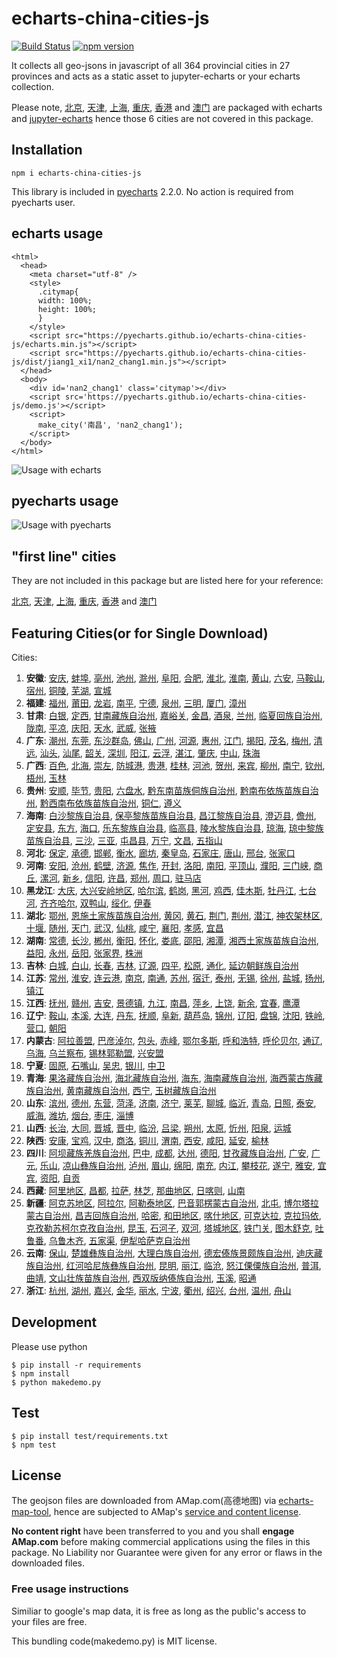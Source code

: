 # echarts-china-cities-js

[![Build Status](https://travis-ci.org/pyecharts/echarts-china-cities-js.svg?branch=master)](https://travis-ci.org/pyecharts/echarts-china-cities-js) [![npm version](https://badge.fury.io/js/echarts-china-cities-js.svg)](https://badge.fury.io/js/echarts-china-cities-js)

It collects all geo-jsons in javascript of all 364 provincial cities
in 27 provinces and acts as a static asset to jupyter-echarts or your
echarts collection.

Please note, [北京](https://pyecharts.github.io/jupyter-echarts/echarts/beijing.js), [天津](https://pyecharts.github.io/jupyter-echarts/echarts/tianjin.js), [上海](https://pyecharts.github.io/jupyter-echarts/echarts/shanghai.js), [重庆](https://pyecharts.github.io/jupyter-echarts/echarts/chongqing.js), [香港](https://pyecharts.github.io/jupyter-echarts/echarts/xianggang.js) and [澳门](https://pyecharts.github.io/jupyter-echarts/echarts/aomen.js) are packaged with echarts and [jupyter-echarts](https://pyecharts.github.io/jupyter-echarts/preview.html) hence those 6 cities are not covered in this package.

## Installation

```
npm i echarts-china-cities-js
```

This library is included in [pyecharts](https://github.com/chenjiandongx/pyecharts) 2.2.0. No action is required from pyecharts user.

## echarts usage

```
<html>
  <head>
    <meta charset="utf-8" />
	<style>
	  .citymap{
	  width: 100%;
	  height: 100%;
	  }
	</style>
  	<script src="https://pyecharts.github.io/echarts-china-cities-js/echarts.min.js"></script>
	<script src="https://pyecharts.github.io/echarts-china-cities-js/dist/jiang1_xi1/nan2_chang1.min.js"></script>
  </head>
  <body>
	<div id='nan2_chang1' class='citymap'></div>
	<script src='https://pyecharts.github.io/echarts-china-cities-js/demo.js'></script>
	<script>
	  make_city('南昌', 'nan2_chang1');
	</script>
  </body>
</html>
```

![Usage with echarts](https://pyecharts.github.io/echarts-china-cities-js/nanchang.png)

## pyecharts usage

![Usage with pyecharts](https://user-images.githubusercontent.com/4280312/29755070-9bc9ae70-8b89-11e7-9bf2-bec09cb5f1a1.png)

## "first line" cities

They are not included in this package but are listed here for your reference:

[北京](https://pyecharts.github.io/jupyter-echarts/echarts/beijing.js), [天津](https://pyecharts.github.io/jupyter-echarts/echarts/tianjin.js), [上海](https://pyecharts.github.io/jupyter-echarts/echarts/shanghai.js), [重庆](https://pyecharts.github.io/jupyter-echarts/echarts/chongqing.js), [香港](https://pyecharts.github.io/jupyter-echarts/echarts/xianggang.js) and [澳门](https://pyecharts.github.io/jupyter-echarts/echarts/aomen.js)


## Featuring Cities(or for Single Download)

Cities:
1. **安徽**:
[安庆](https://pyecharts.github.io/echarts-china-cities-js/dist/an1_hui1_an1_qing4.js), [蚌埠](https://pyecharts.github.io/echarts-china-cities-js/dist/an1_hui1_bang4_bu4.js), [亳州](https://pyecharts.github.io/echarts-china-cities-js/dist/an1_hui1_bo2_zhou1.js), [池州](https://pyecharts.github.io/echarts-china-cities-js/dist/an1_hui1_chi2_zhou1.js), [滁州](https://pyecharts.github.io/echarts-china-cities-js/dist/an1_hui1_chu2_zhou1.js), [阜阳](https://pyecharts.github.io/echarts-china-cities-js/dist/an1_hui1_fu4_yang2.js), [合肥](https://pyecharts.github.io/echarts-china-cities-js/dist/an1_hui1_he2_fei2.js), [淮北](https://pyecharts.github.io/echarts-china-cities-js/dist/an1_hui1_huai2_bei3.js), [淮南](https://pyecharts.github.io/echarts-china-cities-js/dist/an1_hui1_huai2_nan2.js), [黄山](https://pyecharts.github.io/echarts-china-cities-js/dist/an1_hui1_huang2_shan1.js), [六安](https://pyecharts.github.io/echarts-china-cities-js/dist/an1_hui1_liu4_an1.js), [马鞍山](https://pyecharts.github.io/echarts-china-cities-js/dist/an1_hui1_ma3_an1_shan1.js), [宿州](https://pyecharts.github.io/echarts-china-cities-js/dist/an1_hui1_su4_zhou1.js), [铜陵](https://pyecharts.github.io/echarts-china-cities-js/dist/an1_hui1_tong2_ling2.js), [芜湖](https://pyecharts.github.io/echarts-china-cities-js/dist/an1_hui1_wu2_hu2.js), [宣城](https://pyecharts.github.io/echarts-china-cities-js/dist/an1_hui1_xuan1_cheng2.js)
2. **福建**:
[福州](https://pyecharts.github.io/echarts-china-cities-js/dist/fu2_jian4_fu2_zhou1.js), [莆田](https://pyecharts.github.io/echarts-china-cities-js/dist/fu2_jian4_fu3_tian2.js), [龙岩](https://pyecharts.github.io/echarts-china-cities-js/dist/fu2_jian4_long2_yan2.js), [南平](https://pyecharts.github.io/echarts-china-cities-js/dist/fu2_jian4_nan2_ping2.js), [宁德](https://pyecharts.github.io/echarts-china-cities-js/dist/fu2_jian4_ning2_de2.js), [泉州](https://pyecharts.github.io/echarts-china-cities-js/dist/fu2_jian4_quan2_zhou1.js), [三明](https://pyecharts.github.io/echarts-china-cities-js/dist/fu2_jian4_san1_ming2.js), [厦门](https://pyecharts.github.io/echarts-china-cities-js/dist/fu2_jian4_sha4_men2.js), [漳州](https://pyecharts.github.io/echarts-china-cities-js/dist/fu2_jian4_zhang1_zhou1.js)
3. **甘肃**:
[白银](https://pyecharts.github.io/echarts-china-cities-js/dist/gan1_su4_bai2_yin2.js), [定西](https://pyecharts.github.io/echarts-china-cities-js/dist/gan1_su4_ding4_xi1.js), [甘南藏族自治州](https://pyecharts.github.io/echarts-china-cities-js/dist/gan1_su4_gan1_nan2_cang2_zu2_zi4_zhi4_zhou1.js), [嘉峪关](https://pyecharts.github.io/echarts-china-cities-js/dist/gan1_su4_jia1_yu4_guan1.js), [金昌](https://pyecharts.github.io/echarts-china-cities-js/dist/gan1_su4_jin1_chang1.js), [酒泉](https://pyecharts.github.io/echarts-china-cities-js/dist/gan1_su4_jiu3_quan2.js), [兰州](https://pyecharts.github.io/echarts-china-cities-js/dist/gan1_su4_lan2_zhou1.js), [临夏回族自治州](https://pyecharts.github.io/echarts-china-cities-js/dist/gan1_su4_lin2_xia4_hui2_zu2_zi4_zhi4_zhou1.js), [陇南](https://pyecharts.github.io/echarts-china-cities-js/dist/gan1_su4_long3_nan2.js), [平凉](https://pyecharts.github.io/echarts-china-cities-js/dist/gan1_su4_ping2_liang2.js), [庆阳](https://pyecharts.github.io/echarts-china-cities-js/dist/gan1_su4_qing4_yang2.js), [天水](https://pyecharts.github.io/echarts-china-cities-js/dist/gan1_su4_tian1_shui3.js), [武威](https://pyecharts.github.io/echarts-china-cities-js/dist/gan1_su4_wu3_wei1.js), [张掖](https://pyecharts.github.io/echarts-china-cities-js/dist/gan1_su4_zhang1_ye4.js)
4. **广东**:
[潮州](https://pyecharts.github.io/echarts-china-cities-js/dist/guang3_dong1_chao2_zhou1.js), [东莞](https://pyecharts.github.io/echarts-china-cities-js/dist/guang3_dong1_dong1_guan1.js), [东沙群岛](https://pyecharts.github.io/echarts-china-cities-js/dist/guang3_dong1_dong1_sha1_qun2_dao3.js), [佛山](https://pyecharts.github.io/echarts-china-cities-js/dist/guang3_dong1_fo2_shan1.js), [广州](https://pyecharts.github.io/echarts-china-cities-js/dist/guang3_dong1_guang3_zhou1.js), [河源](https://pyecharts.github.io/echarts-china-cities-js/dist/guang3_dong1_he2_yuan2.js), [惠州](https://pyecharts.github.io/echarts-china-cities-js/dist/guang3_dong1_hui4_zhou1.js), [江门](https://pyecharts.github.io/echarts-china-cities-js/dist/guang3_dong1_jiang1_men2.js), [揭阳](https://pyecharts.github.io/echarts-china-cities-js/dist/guang3_dong1_jie1_yang2.js), [茂名](https://pyecharts.github.io/echarts-china-cities-js/dist/guang3_dong1_mao4_ming2.js), [梅州](https://pyecharts.github.io/echarts-china-cities-js/dist/guang3_dong1_mei2_zhou1.js), [清远](https://pyecharts.github.io/echarts-china-cities-js/dist/guang3_dong1_qing1_yuan3.js), [汕头](https://pyecharts.github.io/echarts-china-cities-js/dist/guang3_dong1_shan4_tou2.js), [汕尾](https://pyecharts.github.io/echarts-china-cities-js/dist/guang3_dong1_shan4_wei3.js), [韶关](https://pyecharts.github.io/echarts-china-cities-js/dist/guang3_dong1_shao2_guan1.js), [深圳](https://pyecharts.github.io/echarts-china-cities-js/dist/guang3_dong1_shen1_zhen4.js), [阳江](https://pyecharts.github.io/echarts-china-cities-js/dist/guang3_dong1_yang2_jiang1.js), [云浮](https://pyecharts.github.io/echarts-china-cities-js/dist/guang3_dong1_yun2_fu2.js), [湛江](https://pyecharts.github.io/echarts-china-cities-js/dist/guang3_dong1_zhan4_jiang1.js), [肇庆](https://pyecharts.github.io/echarts-china-cities-js/dist/guang3_dong1_zhao4_qing4.js), [中山](https://pyecharts.github.io/echarts-china-cities-js/dist/guang3_dong1_zhong1_shan1.js), [珠海](https://pyecharts.github.io/echarts-china-cities-js/dist/guang3_dong1_zhu1_hai3.js)
5. **广西**:
[百色](https://pyecharts.github.io/echarts-china-cities-js/dist/guang3_xi1_bai3_se4.js), [北海](https://pyecharts.github.io/echarts-china-cities-js/dist/guang3_xi1_bei3_hai3.js), [崇左](https://pyecharts.github.io/echarts-china-cities-js/dist/guang3_xi1_chong2_zuo3.js), [防城港](https://pyecharts.github.io/echarts-china-cities-js/dist/guang3_xi1_fang2_cheng2_gang3.js), [贵港](https://pyecharts.github.io/echarts-china-cities-js/dist/guang3_xi1_gui4_gang3.js), [桂林](https://pyecharts.github.io/echarts-china-cities-js/dist/guang3_xi1_gui4_lin2.js), [河池](https://pyecharts.github.io/echarts-china-cities-js/dist/guang3_xi1_he2_chi2.js), [贺州](https://pyecharts.github.io/echarts-china-cities-js/dist/guang3_xi1_he4_zhou1.js), [来宾](https://pyecharts.github.io/echarts-china-cities-js/dist/guang3_xi1_lai2_bin1.js), [柳州](https://pyecharts.github.io/echarts-china-cities-js/dist/guang3_xi1_liu3_zhou1.js), [南宁](https://pyecharts.github.io/echarts-china-cities-js/dist/guang3_xi1_nan2_ning2.js), [钦州](https://pyecharts.github.io/echarts-china-cities-js/dist/guang3_xi1_qin1_zhou1.js), [梧州](https://pyecharts.github.io/echarts-china-cities-js/dist/guang3_xi1_wu2_zhou1.js), [玉林](https://pyecharts.github.io/echarts-china-cities-js/dist/guang3_xi1_yu4_lin2.js)
6. **贵州**:
[安顺](https://pyecharts.github.io/echarts-china-cities-js/dist/gui4_zhou1_an1_shun4.js), [毕节](https://pyecharts.github.io/echarts-china-cities-js/dist/gui4_zhou1_bi4_jie2.js), [贵阳](https://pyecharts.github.io/echarts-china-cities-js/dist/gui4_zhou1_gui4_yang2.js), [六盘水](https://pyecharts.github.io/echarts-china-cities-js/dist/gui4_zhou1_liu4_pan2_shui3.js), [黔东南苗族侗族自治州](https://pyecharts.github.io/echarts-china-cities-js/dist/gui4_zhou1_qian2_dong1_nan2_miao2_zu2_tong1_zu2_zi4_zhi4_zhou1.js), [黔南布依族苗族自治州](https://pyecharts.github.io/echarts-china-cities-js/dist/gui4_zhou1_qian2_nan2_bu4_yi1_zu2_miao2_zu2_zi4_zhi4_zhou1.js), [黔西南布依族苗族自治州](https://pyecharts.github.io/echarts-china-cities-js/dist/gui4_zhou1_qian2_xi1_nan2_bu4_yi1_zu2_miao2_zu2_zi4_zhi4_zhou1.js), [铜仁](https://pyecharts.github.io/echarts-china-cities-js/dist/gui4_zhou1_tong2_ren2.js), [遵义](https://pyecharts.github.io/echarts-china-cities-js/dist/gui4_zhou1_zun1_yi4.js)
7. **海南**:
[白沙黎族自治县](https://pyecharts.github.io/echarts-china-cities-js/dist/hai3_nan2_bai2_sha1_li2_zu2_zi4_zhi4_xian4.js), [保亭黎族苗族自治县](https://pyecharts.github.io/echarts-china-cities-js/dist/hai3_nan2_bao3_ting2_li2_zu2_miao2_zu2_zi4_zhi4_xian4.js), [昌江黎族自治县](https://pyecharts.github.io/echarts-china-cities-js/dist/hai3_nan2_chang1_jiang1_li2_zu2_zi4_zhi4_xian4.js), [澄迈县](https://pyecharts.github.io/echarts-china-cities-js/dist/hai3_nan2_cheng2_mai4_xian4.js), [儋州](https://pyecharts.github.io/echarts-china-cities-js/dist/hai3_nan2_dan1_zhou1.js), [定安县](https://pyecharts.github.io/echarts-china-cities-js/dist/hai3_nan2_ding4_an1_xian4.js), [东方](https://pyecharts.github.io/echarts-china-cities-js/dist/hai3_nan2_dong1_fang1.js), [海口](https://pyecharts.github.io/echarts-china-cities-js/dist/hai3_nan2_hai3_kou3.js), [乐东黎族自治县](https://pyecharts.github.io/echarts-china-cities-js/dist/hai3_nan2_le4_dong1_li2_zu2_zi4_zhi4_xian4.js), [临高县](https://pyecharts.github.io/echarts-china-cities-js/dist/hai3_nan2_lin2_gao1_xian4.js), [陵水黎族自治县](https://pyecharts.github.io/echarts-china-cities-js/dist/hai3_nan2_ling2_shui3_li2_zu2_zi4_zhi4_xian4.js), [琼海](https://pyecharts.github.io/echarts-china-cities-js/dist/hai3_nan2_qiong2_hai3.js), [琼中黎族苗族自治县](https://pyecharts.github.io/echarts-china-cities-js/dist/hai3_nan2_qiong2_zhong1_li2_zu2_miao2_zu2_zi4_zhi4_xian4.js), [三沙](https://pyecharts.github.io/echarts-china-cities-js/dist/hai3_nan2_san1_sha1.js), [三亚](https://pyecharts.github.io/echarts-china-cities-js/dist/hai3_nan2_san1_ya4.js), [屯昌县](https://pyecharts.github.io/echarts-china-cities-js/dist/hai3_nan2_tun2_chang1_xian4.js), [万宁](https://pyecharts.github.io/echarts-china-cities-js/dist/hai3_nan2_wan4_ning2.js), [文昌](https://pyecharts.github.io/echarts-china-cities-js/dist/hai3_nan2_wen2_chang1.js), [五指山](https://pyecharts.github.io/echarts-china-cities-js/dist/hai3_nan2_wu3_zhi3_shan1.js)
8. **河北**:
[保定](https://pyecharts.github.io/echarts-china-cities-js/dist/he2_bei3_bao3_ding4.js), [承德](https://pyecharts.github.io/echarts-china-cities-js/dist/he2_bei3_cheng2_de2.js), [邯郸](https://pyecharts.github.io/echarts-china-cities-js/dist/he2_bei3_han2_dan1.js), [衡水](https://pyecharts.github.io/echarts-china-cities-js/dist/he2_bei3_heng2_shui3.js), [廊坊](https://pyecharts.github.io/echarts-china-cities-js/dist/he2_bei3_lang2_fang1.js), [秦皇岛](https://pyecharts.github.io/echarts-china-cities-js/dist/he2_bei3_qin2_huang2_dao3.js), [石家庄](https://pyecharts.github.io/echarts-china-cities-js/dist/he2_bei3_shi2_jia1_zhuang1.js), [唐山](https://pyecharts.github.io/echarts-china-cities-js/dist/he2_bei3_tang2_shan1.js), [邢台](https://pyecharts.github.io/echarts-china-cities-js/dist/he2_bei3_xing2_tai2.js), [张家口](https://pyecharts.github.io/echarts-china-cities-js/dist/he2_bei3_zhang1_jia1_kou3.js)
9. **河南**:
[安阳](https://pyecharts.github.io/echarts-china-cities-js/dist/he2_nan2_an1_yang2.js), [沧州](https://pyecharts.github.io/echarts-china-cities-js/dist/he2_nan2_cang1_zhou1.js), [鹤壁](https://pyecharts.github.io/echarts-china-cities-js/dist/he2_nan2_he4_bi4.js), [济源](https://pyecharts.github.io/echarts-china-cities-js/dist/he2_nan2_ji4_yuan2.js), [焦作](https://pyecharts.github.io/echarts-china-cities-js/dist/he2_nan2_jiao1_zuo4.js), [开封](https://pyecharts.github.io/echarts-china-cities-js/dist/he2_nan2_kai1_feng1.js), [洛阳](https://pyecharts.github.io/echarts-china-cities-js/dist/he2_nan2_luo4_yang2.js), [南阳](https://pyecharts.github.io/echarts-china-cities-js/dist/he2_nan2_nan2_yang2.js), [平顶山](https://pyecharts.github.io/echarts-china-cities-js/dist/he2_nan2_ping2_ding3_shan1.js), [濮阳](https://pyecharts.github.io/echarts-china-cities-js/dist/he2_nan2_pu2_yang2.js), [三门峡](https://pyecharts.github.io/echarts-china-cities-js/dist/he2_nan2_san1_men2_xia2.js), [商丘](https://pyecharts.github.io/echarts-china-cities-js/dist/he2_nan2_shang1_qiu1.js), [漯河](https://pyecharts.github.io/echarts-china-cities-js/dist/he2_nan2_ta4_he2.js), [新乡](https://pyecharts.github.io/echarts-china-cities-js/dist/he2_nan2_xin1_xiang1.js), [信阳](https://pyecharts.github.io/echarts-china-cities-js/dist/he2_nan2_xin4_yang2.js), [许昌](https://pyecharts.github.io/echarts-china-cities-js/dist/he2_nan2_xu3_chang1.js), [郑州](https://pyecharts.github.io/echarts-china-cities-js/dist/he2_nan2_zheng4_zhou1.js), [周口](https://pyecharts.github.io/echarts-china-cities-js/dist/he2_nan2_zhou1_kou3.js), [驻马店](https://pyecharts.github.io/echarts-china-cities-js/dist/he2_nan2_zhu4_ma3_dian4.js)
10. **黑龙江**:
[大庆](https://pyecharts.github.io/echarts-china-cities-js/dist/hei1_long2_jiang1_da4_qing4.js), [大兴安岭地区](https://pyecharts.github.io/echarts-china-cities-js/dist/hei1_long2_jiang1_da4_xing1_an1_ling2_di4_qu1.js), [哈尔滨](https://pyecharts.github.io/echarts-china-cities-js/dist/hei1_long2_jiang1_ha1_er3_bin1.js), [鹤岗](https://pyecharts.github.io/echarts-china-cities-js/dist/hei1_long2_jiang1_he4_gang3.js), [黑河](https://pyecharts.github.io/echarts-china-cities-js/dist/hei1_long2_jiang1_hei1_he2.js), [鸡西](https://pyecharts.github.io/echarts-china-cities-js/dist/hei1_long2_jiang1_ji1_xi1.js), [佳木斯](https://pyecharts.github.io/echarts-china-cities-js/dist/hei1_long2_jiang1_jia1_mu4_si1.js), [牡丹江](https://pyecharts.github.io/echarts-china-cities-js/dist/hei1_long2_jiang1_mu3_dan1_jiang1.js), [七台河](https://pyecharts.github.io/echarts-china-cities-js/dist/hei1_long2_jiang1_qi1_tai2_he2.js), [齐齐哈尔](https://pyecharts.github.io/echarts-china-cities-js/dist/hei1_long2_jiang1_qi2_qi2_ha1_er3.js), [双鸭山](https://pyecharts.github.io/echarts-china-cities-js/dist/hei1_long2_jiang1_shuang1_ya1_shan1.js), [绥化](https://pyecharts.github.io/echarts-china-cities-js/dist/hei1_long2_jiang1_sui1_hua4.js), [伊春](https://pyecharts.github.io/echarts-china-cities-js/dist/hei1_long2_jiang1_yi1_chun1.js)
11. **湖北**:
[鄂州](https://pyecharts.github.io/echarts-china-cities-js/dist/hu2_bei3_e4_zhou1.js), [恩施土家族苗族自治州](https://pyecharts.github.io/echarts-china-cities-js/dist/hu2_bei3_en1_shi1_tu3_jia1_zu2_miao2_zu2_zi4_zhi4_zhou1.js), [黄冈](https://pyecharts.github.io/echarts-china-cities-js/dist/hu2_bei3_huang2_gang1.js), [黄石](https://pyecharts.github.io/echarts-china-cities-js/dist/hu2_bei3_huang2_shi2.js), [荆门](https://pyecharts.github.io/echarts-china-cities-js/dist/hu2_bei3_jing1_men2.js), [荆州](https://pyecharts.github.io/echarts-china-cities-js/dist/hu2_bei3_jing1_zhou1.js), [潜江](https://pyecharts.github.io/echarts-china-cities-js/dist/hu2_bei3_qian2_jiang1.js), [神农架林区](https://pyecharts.github.io/echarts-china-cities-js/dist/hu2_bei3_shen2_nong2_jia4_lin2_qu1.js), [十堰](https://pyecharts.github.io/echarts-china-cities-js/dist/hu2_bei3_shi2_yan4.js), [随州](https://pyecharts.github.io/echarts-china-cities-js/dist/hu2_bei3_sui2_zhou1.js), [天门](https://pyecharts.github.io/echarts-china-cities-js/dist/hu2_bei3_tian1_men2.js), [武汉](https://pyecharts.github.io/echarts-china-cities-js/dist/hu2_bei3_wu3_han4.js), [仙桃](https://pyecharts.github.io/echarts-china-cities-js/dist/hu2_bei3_xian1_tao2.js), [咸宁](https://pyecharts.github.io/echarts-china-cities-js/dist/hu2_bei3_xian2_ning2.js), [襄阳](https://pyecharts.github.io/echarts-china-cities-js/dist/hu2_bei3_xiang1_yang2.js), [孝感](https://pyecharts.github.io/echarts-china-cities-js/dist/hu2_bei3_xiao4_gan3.js), [宜昌](https://pyecharts.github.io/echarts-china-cities-js/dist/hu2_bei3_yi2_chang1.js)
12. **湖南**:
[常德](https://pyecharts.github.io/echarts-china-cities-js/dist/hu2_nan2_chang2_de2.js), [长沙](https://pyecharts.github.io/echarts-china-cities-js/dist/hu2_nan2_chang2_sha1.js), [郴州](https://pyecharts.github.io/echarts-china-cities-js/dist/hu2_nan2_chen1_zhou1.js), [衡阳](https://pyecharts.github.io/echarts-china-cities-js/dist/hu2_nan2_heng2_yang2.js), [怀化](https://pyecharts.github.io/echarts-china-cities-js/dist/hu2_nan2_huai2_hua4.js), [娄底](https://pyecharts.github.io/echarts-china-cities-js/dist/hu2_nan2_lou2_di3.js), [邵阳](https://pyecharts.github.io/echarts-china-cities-js/dist/hu2_nan2_shao4_yang2.js), [湘潭](https://pyecharts.github.io/echarts-china-cities-js/dist/hu2_nan2_xiang1_tan2.js), [湘西土家族苗族自治州](https://pyecharts.github.io/echarts-china-cities-js/dist/hu2_nan2_xiang1_xi1_tu3_jia1_zu2_miao2_zu2_zi4_zhi4_zhou1.js), [益阳](https://pyecharts.github.io/echarts-china-cities-js/dist/hu2_nan2_yi4_yang2.js), [永州](https://pyecharts.github.io/echarts-china-cities-js/dist/hu2_nan2_yong3_zhou1.js), [岳阳](https://pyecharts.github.io/echarts-china-cities-js/dist/hu2_nan2_yue4_yang2.js), [张家界](https://pyecharts.github.io/echarts-china-cities-js/dist/hu2_nan2_zhang1_jia1_jie4.js), [株洲](https://pyecharts.github.io/echarts-china-cities-js/dist/hu2_nan2_zhu1_zhou1.js)
13. **吉林**:
[白城](https://pyecharts.github.io/echarts-china-cities-js/dist/ji2_lin2_bai2_cheng2.js), [白山](https://pyecharts.github.io/echarts-china-cities-js/dist/ji2_lin2_bai2_shan1.js), [长春](https://pyecharts.github.io/echarts-china-cities-js/dist/ji2_lin2_chang2_chun1.js), [吉林](https://pyecharts.github.io/echarts-china-cities-js/dist/ji2_lin2_ji2_lin2.js), [辽源](https://pyecharts.github.io/echarts-china-cities-js/dist/ji2_lin2_liao2_yuan2.js), [四平](https://pyecharts.github.io/echarts-china-cities-js/dist/ji2_lin2_si4_ping2.js), [松原](https://pyecharts.github.io/echarts-china-cities-js/dist/ji2_lin2_song1_yuan2.js), [通化](https://pyecharts.github.io/echarts-china-cities-js/dist/ji2_lin2_tong1_hua4.js), [延边朝鲜族自治州](https://pyecharts.github.io/echarts-china-cities-js/dist/ji2_lin2_yan2_bian1_zhao1_xian1_zu2_zi4_zhi4_zhou1.js)
14. **江苏**:
[常州](https://pyecharts.github.io/echarts-china-cities-js/dist/jiang1_su1_chang2_zhou1.js), [淮安](https://pyecharts.github.io/echarts-china-cities-js/dist/jiang1_su1_huai2_an1.js), [连云港](https://pyecharts.github.io/echarts-china-cities-js/dist/jiang1_su1_lian2_yun2_gang3.js), [南京](https://pyecharts.github.io/echarts-china-cities-js/dist/jiang1_su1_nan2_jing1.js), [南通](https://pyecharts.github.io/echarts-china-cities-js/dist/jiang1_su1_nan2_tong1.js), [苏州](https://pyecharts.github.io/echarts-china-cities-js/dist/jiang1_su1_su1_zhou1.js), [宿迁](https://pyecharts.github.io/echarts-china-cities-js/dist/jiang1_su1_su4_qian1.js), [泰州](https://pyecharts.github.io/echarts-china-cities-js/dist/jiang1_su1_tai4_zhou1.js), [无锡](https://pyecharts.github.io/echarts-china-cities-js/dist/jiang1_su1_wu2_xi2.js), [徐州](https://pyecharts.github.io/echarts-china-cities-js/dist/jiang1_su1_xu2_zhou1.js), [盐城](https://pyecharts.github.io/echarts-china-cities-js/dist/jiang1_su1_yan2_cheng2.js), [扬州](https://pyecharts.github.io/echarts-china-cities-js/dist/jiang1_su1_yang2_zhou1.js), [镇江](https://pyecharts.github.io/echarts-china-cities-js/dist/jiang1_su1_zhen4_jiang1.js)
15. **江西**:
[抚州](https://pyecharts.github.io/echarts-china-cities-js/dist/jiang1_xi1_fu3_zhou1.js), [赣州](https://pyecharts.github.io/echarts-china-cities-js/dist/jiang1_xi1_gan4_zhou1.js), [吉安](https://pyecharts.github.io/echarts-china-cities-js/dist/jiang1_xi1_ji2_an1.js), [景德镇](https://pyecharts.github.io/echarts-china-cities-js/dist/jiang1_xi1_jing3_de2_zhen4.js), [九江](https://pyecharts.github.io/echarts-china-cities-js/dist/jiang1_xi1_jiu3_jiang1.js), [南昌](https://pyecharts.github.io/echarts-china-cities-js/dist/jiang1_xi1_nan2_chang1.js), [萍乡](https://pyecharts.github.io/echarts-china-cities-js/dist/jiang1_xi1_ping2_xiang1.js), [上饶](https://pyecharts.github.io/echarts-china-cities-js/dist/jiang1_xi1_shang4_rao2.js), [新余](https://pyecharts.github.io/echarts-china-cities-js/dist/jiang1_xi1_xin1_yu2.js), [宜春](https://pyecharts.github.io/echarts-china-cities-js/dist/jiang1_xi1_yi2_chun1.js), [鹰潭](https://pyecharts.github.io/echarts-china-cities-js/dist/jiang1_xi1_ying1_tan2.js)
16. **辽宁**:
[鞍山](https://pyecharts.github.io/echarts-china-cities-js/dist/liao2_ning2_an1_shan1.js), [本溪](https://pyecharts.github.io/echarts-china-cities-js/dist/liao2_ning2_ben3_xi1.js), [大连](https://pyecharts.github.io/echarts-china-cities-js/dist/liao2_ning2_da4_lian2.js), [丹东](https://pyecharts.github.io/echarts-china-cities-js/dist/liao2_ning2_dan1_dong1.js), [抚顺](https://pyecharts.github.io/echarts-china-cities-js/dist/liao2_ning2_fu3_shun4.js), [阜新](https://pyecharts.github.io/echarts-china-cities-js/dist/liao2_ning2_fu4_xin1.js), [葫芦岛](https://pyecharts.github.io/echarts-china-cities-js/dist/liao2_ning2_hu2_lu2_dao3.js), [锦州](https://pyecharts.github.io/echarts-china-cities-js/dist/liao2_ning2_jin3_zhou1.js), [辽阳](https://pyecharts.github.io/echarts-china-cities-js/dist/liao2_ning2_liao2_yang2.js), [盘锦](https://pyecharts.github.io/echarts-china-cities-js/dist/liao2_ning2_pan2_jin3.js), [沈阳](https://pyecharts.github.io/echarts-china-cities-js/dist/liao2_ning2_shen3_yang2.js), [铁岭](https://pyecharts.github.io/echarts-china-cities-js/dist/liao2_ning2_tie3_ling2.js), [营口](https://pyecharts.github.io/echarts-china-cities-js/dist/liao2_ning2_ying2_kou3.js), [朝阳](https://pyecharts.github.io/echarts-china-cities-js/dist/liao2_ning2_zhao1_yang2.js)
17. **内蒙古**:
[阿拉善盟](https://pyecharts.github.io/echarts-china-cities-js/dist/nei4_meng2_gu3_a1_la1_shan4_meng2.js), [巴彦淖尔](https://pyecharts.github.io/echarts-china-cities-js/dist/nei4_meng2_gu3_ba1_yan4_nao4_er3.js), [包头](https://pyecharts.github.io/echarts-china-cities-js/dist/nei4_meng2_gu3_bao1_tou2.js), [赤峰](https://pyecharts.github.io/echarts-china-cities-js/dist/nei4_meng2_gu3_chi4_feng1.js), [鄂尔多斯](https://pyecharts.github.io/echarts-china-cities-js/dist/nei4_meng2_gu3_e4_er3_duo1_si1.js), [呼和浩特](https://pyecharts.github.io/echarts-china-cities-js/dist/nei4_meng2_gu3_hu1_he2_hao4_te4.js), [呼伦贝尔](https://pyecharts.github.io/echarts-china-cities-js/dist/nei4_meng2_gu3_hu1_lun2_bei4_er3.js), [通辽](https://pyecharts.github.io/echarts-china-cities-js/dist/nei4_meng2_gu3_tong1_liao2.js), [乌海](https://pyecharts.github.io/echarts-china-cities-js/dist/nei4_meng2_gu3_wu1_hai3.js), [乌兰察布](https://pyecharts.github.io/echarts-china-cities-js/dist/nei4_meng2_gu3_wu1_lan2_cha2_bu4.js), [锡林郭勒盟](https://pyecharts.github.io/echarts-china-cities-js/dist/nei4_meng2_gu3_xi2_lin2_guo1_le4_meng2.js), [兴安盟](https://pyecharts.github.io/echarts-china-cities-js/dist/nei4_meng2_gu3_xing1_an1_meng2.js)
18. **宁夏**:
[固原](https://pyecharts.github.io/echarts-china-cities-js/dist/ning2_xia4_gu4_yuan2.js), [石嘴山](https://pyecharts.github.io/echarts-china-cities-js/dist/ning2_xia4_shi2_zui3_shan1.js), [吴忠](https://pyecharts.github.io/echarts-china-cities-js/dist/ning2_xia4_wu2_zhong1.js), [银川](https://pyecharts.github.io/echarts-china-cities-js/dist/ning2_xia4_yin2_chuan1.js), [中卫](https://pyecharts.github.io/echarts-china-cities-js/dist/ning2_xia4_zhong1_wei4.js)
19. **青海**:
[果洛藏族自治州](https://pyecharts.github.io/echarts-china-cities-js/dist/qing1_hai3_guo3_luo4_cang2_zu2_zi4_zhi4_zhou1.js), [海北藏族自治州](https://pyecharts.github.io/echarts-china-cities-js/dist/qing1_hai3_hai3_bei3_cang2_zu2_zi4_zhi4_zhou1.js), [海东](https://pyecharts.github.io/echarts-china-cities-js/dist/qing1_hai3_hai3_dong1.js), [海南藏族自治州](https://pyecharts.github.io/echarts-china-cities-js/dist/qing1_hai3_hai3_nan2_cang2_zu2_zi4_zhi4_zhou1.js), [海西蒙古族藏族自治州](https://pyecharts.github.io/echarts-china-cities-js/dist/qing1_hai3_hai3_xi1_meng2_gu3_zu2_cang2_zu2_zi4_zhi4_zhou1.js), [黄南藏族自治州](https://pyecharts.github.io/echarts-china-cities-js/dist/qing1_hai3_huang2_nan2_cang2_zu2_zi4_zhi4_zhou1.js), [西宁](https://pyecharts.github.io/echarts-china-cities-js/dist/qing1_hai3_xi1_ning2.js), [玉树藏族自治州](https://pyecharts.github.io/echarts-china-cities-js/dist/qing1_hai3_yu4_shu4_cang2_zu2_zi4_zhi4_zhou1.js)
20. **山东**:
[滨州](https://pyecharts.github.io/echarts-china-cities-js/dist/shan1_dong1_bin1_zhou1.js), [德州](https://pyecharts.github.io/echarts-china-cities-js/dist/shan1_dong1_de2_zhou1.js), [东营](https://pyecharts.github.io/echarts-china-cities-js/dist/shan1_dong1_dong1_ying2.js), [菏泽](https://pyecharts.github.io/echarts-china-cities-js/dist/shan1_dong1_he2_ze2.js), [济南](https://pyecharts.github.io/echarts-china-cities-js/dist/shan1_dong1_ji4_nan2.js), [济宁](https://pyecharts.github.io/echarts-china-cities-js/dist/shan1_dong1_ji4_ning2.js), [莱芜](https://pyecharts.github.io/echarts-china-cities-js/dist/shan1_dong1_lai2_wu2.js), [聊城](https://pyecharts.github.io/echarts-china-cities-js/dist/shan1_dong1_liao2_cheng2.js), [临沂](https://pyecharts.github.io/echarts-china-cities-js/dist/shan1_dong1_lin2_yi2.js), [青岛](https://pyecharts.github.io/echarts-china-cities-js/dist/shan1_dong1_qing1_dao3.js), [日照](https://pyecharts.github.io/echarts-china-cities-js/dist/shan1_dong1_ri4_zhao4.js), [泰安](https://pyecharts.github.io/echarts-china-cities-js/dist/shan1_dong1_tai4_an1.js), [威海](https://pyecharts.github.io/echarts-china-cities-js/dist/shan1_dong1_wei1_hai3.js), [潍坊](https://pyecharts.github.io/echarts-china-cities-js/dist/shan1_dong1_wei2_fang1.js), [烟台](https://pyecharts.github.io/echarts-china-cities-js/dist/shan1_dong1_yan1_tai2.js), [枣庄](https://pyecharts.github.io/echarts-china-cities-js/dist/shan1_dong1_zao3_zhuang1.js), [淄博](https://pyecharts.github.io/echarts-china-cities-js/dist/shan1_dong1_zi1_bo2.js)
21. **山西**:
[长治](https://pyecharts.github.io/echarts-china-cities-js/dist/shan1_xi1_chang2_zhi4.js), [大同](https://pyecharts.github.io/echarts-china-cities-js/dist/shan1_xi1_da4_tong2.js), [晋城](https://pyecharts.github.io/echarts-china-cities-js/dist/shan1_xi1_jin4_cheng2.js), [晋中](https://pyecharts.github.io/echarts-china-cities-js/dist/shan1_xi1_jin4_zhong1.js), [临汾](https://pyecharts.github.io/echarts-china-cities-js/dist/shan1_xi1_lin2_fen2.js), [吕梁](https://pyecharts.github.io/echarts-china-cities-js/dist/shan1_xi1_lv3_liang2.js), [朔州](https://pyecharts.github.io/echarts-china-cities-js/dist/shan1_xi1_shuo4_zhou1.js), [太原](https://pyecharts.github.io/echarts-china-cities-js/dist/shan1_xi1_tai4_yuan2.js), [忻州](https://pyecharts.github.io/echarts-china-cities-js/dist/shan1_xi1_xin1_zhou1.js), [阳泉](https://pyecharts.github.io/echarts-china-cities-js/dist/shan1_xi1_yang2_quan2.js), [运城](https://pyecharts.github.io/echarts-china-cities-js/dist/shan1_xi1_yun4_cheng2.js)
22. **陕西**:
[安康](https://pyecharts.github.io/echarts-china-cities-js/dist/shan3_xi1_an1_kang1.js), [宝鸡](https://pyecharts.github.io/echarts-china-cities-js/dist/shan3_xi1_bao3_ji1.js), [汉中](https://pyecharts.github.io/echarts-china-cities-js/dist/shan3_xi1_han4_zhong1.js), [商洛](https://pyecharts.github.io/echarts-china-cities-js/dist/shan3_xi1_shang1_luo4.js), [铜川](https://pyecharts.github.io/echarts-china-cities-js/dist/shan3_xi1_tong2_chuan1.js), [渭南](https://pyecharts.github.io/echarts-china-cities-js/dist/shan3_xi1_wei4_nan2.js), [西安](https://pyecharts.github.io/echarts-china-cities-js/dist/shan3_xi1_xi1_an1.js), [咸阳](https://pyecharts.github.io/echarts-china-cities-js/dist/shan3_xi1_xian2_yang2.js), [延安](https://pyecharts.github.io/echarts-china-cities-js/dist/shan3_xi1_yan2_an1.js), [榆林](https://pyecharts.github.io/echarts-china-cities-js/dist/shan3_xi1_yu2_lin2.js)
23. **四川**:
[阿坝藏族羌族自治州](https://pyecharts.github.io/echarts-china-cities-js/dist/si4_chuan1_a1_ba4_cang2_zu2_qiang1_zu2_zi4_zhi4_zhou1.js), [巴中](https://pyecharts.github.io/echarts-china-cities-js/dist/si4_chuan1_ba1_zhong1.js), [成都](https://pyecharts.github.io/echarts-china-cities-js/dist/si4_chuan1_cheng2_du1.js), [达州](https://pyecharts.github.io/echarts-china-cities-js/dist/si4_chuan1_da2_zhou1.js), [德阳](https://pyecharts.github.io/echarts-china-cities-js/dist/si4_chuan1_de2_yang2.js), [甘孜藏族自治州](https://pyecharts.github.io/echarts-china-cities-js/dist/si4_chuan1_gan1_zi1_cang2_zu2_zi4_zhi4_zhou1.js), [广安](https://pyecharts.github.io/echarts-china-cities-js/dist/si4_chuan1_guang3_an1.js), [广元](https://pyecharts.github.io/echarts-china-cities-js/dist/si4_chuan1_guang3_yuan2.js), [乐山](https://pyecharts.github.io/echarts-china-cities-js/dist/si4_chuan1_le4_shan1.js), [凉山彝族自治州](https://pyecharts.github.io/echarts-china-cities-js/dist/si4_chuan1_liang2_shan1_yi2_zu2_zi4_zhi4_zhou1.js), [泸州](https://pyecharts.github.io/echarts-china-cities-js/dist/si4_chuan1_lu2_zhou1.js), [眉山](https://pyecharts.github.io/echarts-china-cities-js/dist/si4_chuan1_mei2_shan1.js), [绵阳](https://pyecharts.github.io/echarts-china-cities-js/dist/si4_chuan1_mian2_yang2.js), [南充](https://pyecharts.github.io/echarts-china-cities-js/dist/si4_chuan1_nan2_chong1.js), [内江](https://pyecharts.github.io/echarts-china-cities-js/dist/si4_chuan1_nei4_jiang1.js), [攀枝花](https://pyecharts.github.io/echarts-china-cities-js/dist/si4_chuan1_pan1_zhi1_hua1.js), [遂宁](https://pyecharts.github.io/echarts-china-cities-js/dist/si4_chuan1_sui4_ning2.js), [雅安](https://pyecharts.github.io/echarts-china-cities-js/dist/si4_chuan1_ya3_an1.js), [宜宾](https://pyecharts.github.io/echarts-china-cities-js/dist/si4_chuan1_yi2_bin1.js), [资阳](https://pyecharts.github.io/echarts-china-cities-js/dist/si4_chuan1_zi1_yang2.js), [自贡](https://pyecharts.github.io/echarts-china-cities-js/dist/si4_chuan1_zi4_gong4.js)
24. **西藏**:
[阿里地区](https://pyecharts.github.io/echarts-china-cities-js/dist/xi1_cang2_a1_li3_di4_qu1.js), [昌都](https://pyecharts.github.io/echarts-china-cities-js/dist/xi1_cang2_chang1_du1.js), [拉萨](https://pyecharts.github.io/echarts-china-cities-js/dist/xi1_cang2_la1_sa4.js), [林芝](https://pyecharts.github.io/echarts-china-cities-js/dist/xi1_cang2_lin2_zhi1.js), [那曲地区](https://pyecharts.github.io/echarts-china-cities-js/dist/xi1_cang2_na4_qu1_di4_qu1.js), [日喀则](https://pyecharts.github.io/echarts-china-cities-js/dist/xi1_cang2_ri4_ka1_ze2.js), [山南](https://pyecharts.github.io/echarts-china-cities-js/dist/xi1_cang2_shan1_nan2.js)
25. **新疆**:
[阿克苏地区](https://pyecharts.github.io/echarts-china-cities-js/dist/xin1_jiang1_a1_ke4_su1_di4_qu1.js), [阿拉尔](https://pyecharts.github.io/echarts-china-cities-js/dist/xin1_jiang1_a1_la1_er3.js), [阿勒泰地区](https://pyecharts.github.io/echarts-china-cities-js/dist/xin1_jiang1_a1_le4_tai4_di4_qu1.js), [巴音郭楞蒙古自治州](https://pyecharts.github.io/echarts-china-cities-js/dist/xin1_jiang1_ba1_yin1_guo1_leng2_meng2_gu3_zi4_zhi4_zhou1.js), [北屯](https://pyecharts.github.io/echarts-china-cities-js/dist/xin1_jiang1_bei3_tun2.js), [博尔塔拉蒙古自治州](https://pyecharts.github.io/echarts-china-cities-js/dist/xin1_jiang1_bo2_er3_ta3_la1_meng2_gu3_zi4_zhi4_zhou1.js), [昌吉回族自治州](https://pyecharts.github.io/echarts-china-cities-js/dist/xin1_jiang1_chang1_ji2_hui2_zu2_zi4_zhi4_zhou1.js), [哈密](https://pyecharts.github.io/echarts-china-cities-js/dist/xin1_jiang1_ha1_mi4.js), [和田地区](https://pyecharts.github.io/echarts-china-cities-js/dist/xin1_jiang1_he2_tian2_di4_qu1.js), [喀什地区](https://pyecharts.github.io/echarts-china-cities-js/dist/xin1_jiang1_ka1_shi2_di4_qu1.js), [可克达拉](https://pyecharts.github.io/echarts-china-cities-js/dist/xin1_jiang1_ke3_ke4_da2_la1.js), [克拉玛依](https://pyecharts.github.io/echarts-china-cities-js/dist/xin1_jiang1_ke4_la1_ma3_yi1.js), [克孜勒苏柯尔克孜自治州](https://pyecharts.github.io/echarts-china-cities-js/dist/xin1_jiang1_ke4_zi1_le4_su1_ke1_er3_ke4_zi1_zi4_zhi4_zhou1.js), [昆玉](https://pyecharts.github.io/echarts-china-cities-js/dist/xin1_jiang1_kun1_yu4.js), [石河子](https://pyecharts.github.io/echarts-china-cities-js/dist/xin1_jiang1_shi2_he2_zi3.js), [双河](https://pyecharts.github.io/echarts-china-cities-js/dist/xin1_jiang1_shuang1_he2.js), [塔城地区](https://pyecharts.github.io/echarts-china-cities-js/dist/xin1_jiang1_ta3_cheng2_di4_qu1.js), [铁门关](https://pyecharts.github.io/echarts-china-cities-js/dist/xin1_jiang1_tie3_men2_guan1.js), [图木舒克](https://pyecharts.github.io/echarts-china-cities-js/dist/xin1_jiang1_tu2_mu4_shu1_ke4.js), [吐鲁番](https://pyecharts.github.io/echarts-china-cities-js/dist/xin1_jiang1_tu3_lu3_fan1.js), [乌鲁木齐](https://pyecharts.github.io/echarts-china-cities-js/dist/xin1_jiang1_wu1_lu3_mu4_qi2.js), [五家渠](https://pyecharts.github.io/echarts-china-cities-js/dist/xin1_jiang1_wu3_jia1_qu2.js), [伊犁哈萨克自治州](https://pyecharts.github.io/echarts-china-cities-js/dist/xin1_jiang1_yi1_li2_ha1_sa4_ke4_zi4_zhi4_zhou1.js)
26. **云南**:
[保山](https://pyecharts.github.io/echarts-china-cities-js/dist/yun2_nan2_bao3_shan1.js), [楚雄彝族自治州](https://pyecharts.github.io/echarts-china-cities-js/dist/yun2_nan2_chu3_xiong2_yi2_zu2_zi4_zhi4_zhou1.js), [大理白族自治州](https://pyecharts.github.io/echarts-china-cities-js/dist/yun2_nan2_da4_li3_bai2_zu2_zi4_zhi4_zhou1.js), [德宏傣族景颇族自治州](https://pyecharts.github.io/echarts-china-cities-js/dist/yun2_nan2_de2_hong2_dai3_zu2_jing3_po3_zu2_zi4_zhi4_zhou1.js), [迪庆藏族自治州](https://pyecharts.github.io/echarts-china-cities-js/dist/yun2_nan2_di2_qing4_cang2_zu2_zi4_zhi4_zhou1.js), [红河哈尼族彝族自治州](https://pyecharts.github.io/echarts-china-cities-js/dist/yun2_nan2_hong2_he2_ha1_ni2_zu2_yi2_zu2_zi4_zhi4_zhou1.js), [昆明](https://pyecharts.github.io/echarts-china-cities-js/dist/yun2_nan2_kun1_ming2.js), [丽江](https://pyecharts.github.io/echarts-china-cities-js/dist/yun2_nan2_li4_jiang1.js), [临沧](https://pyecharts.github.io/echarts-china-cities-js/dist/yun2_nan2_lin2_cang1.js), [怒江傈僳族自治州](https://pyecharts.github.io/echarts-china-cities-js/dist/yun2_nan2_nu4_jiang1_li4_su4_zu2_zi4_zhi4_zhou1.js), [普洱](https://pyecharts.github.io/echarts-china-cities-js/dist/yun2_nan2_pu3_er3.js), [曲靖](https://pyecharts.github.io/echarts-china-cities-js/dist/yun2_nan2_qu1_jing4.js), [文山壮族苗族自治州](https://pyecharts.github.io/echarts-china-cities-js/dist/yun2_nan2_wen2_shan1_zhuang4_zu2_miao2_zu2_zi4_zhi4_zhou1.js), [西双版纳傣族自治州](https://pyecharts.github.io/echarts-china-cities-js/dist/yun2_nan2_xi1_shuang1_ban3_na4_dai3_zu2_zi4_zhi4_zhou1.js), [玉溪](https://pyecharts.github.io/echarts-china-cities-js/dist/yun2_nan2_yu4_xi1.js), [昭通](https://pyecharts.github.io/echarts-china-cities-js/dist/yun2_nan2_zhao1_tong1.js)
27. **浙江**:
[杭州](https://pyecharts.github.io/echarts-china-cities-js/dist/zhe4_jiang1_hang2_zhou1.js), [湖州](https://pyecharts.github.io/echarts-china-cities-js/dist/zhe4_jiang1_hu2_zhou1.js), [嘉兴](https://pyecharts.github.io/echarts-china-cities-js/dist/zhe4_jiang1_jia1_xing1.js), [金华](https://pyecharts.github.io/echarts-china-cities-js/dist/zhe4_jiang1_jin1_hua2.js), [丽水](https://pyecharts.github.io/echarts-china-cities-js/dist/zhe4_jiang1_li4_shui3.js), [宁波](https://pyecharts.github.io/echarts-china-cities-js/dist/zhe4_jiang1_ning2_bo1.js), [衢州](https://pyecharts.github.io/echarts-china-cities-js/dist/zhe4_jiang1_qu2_zhou1.js), [绍兴](https://pyecharts.github.io/echarts-china-cities-js/dist/zhe4_jiang1_shao4_xing1.js), [台州](https://pyecharts.github.io/echarts-china-cities-js/dist/zhe4_jiang1_tai2_zhou1.js), [温州](https://pyecharts.github.io/echarts-china-cities-js/dist/zhe4_jiang1_wen1_zhou1.js), [舟山](https://pyecharts.github.io/echarts-china-cities-js/dist/zhe4_jiang1_zhou1_shan1.js)


## Development


Please use python

```shell
$ pip install -r requirements
$ npm install
$ python makedemo.py
```

## Test

```shell
$ pip install test/requirements.txt
$ npm test
```

## License

The geojson files are downloaded from AMap.com(高德地图) via [echarts-map-tool](http://ecomfe.github.io/echarts-map-tool/),
hence are subjected to AMap's [service and content license](https://lbs.amap.com/home/terms/).

**No content right** have been transferred to you and you shall **engage AMap.com** before
making commercial applications using the files in this package. No Liability nor Guarantee were
given for any error or flaws in the downloaded files.

### Free usage instructions

Similiar to google's map data, it is free as long as the public's access to your files
are free. 

This bundling code(makedemo.py) is MIT license.

